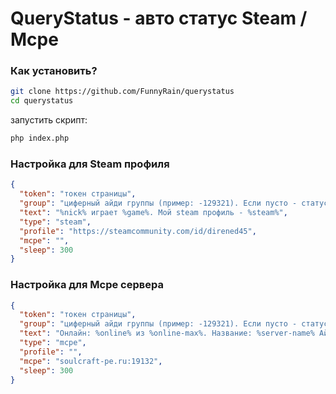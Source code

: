 # QueryStatus - авто статус Steam / Mcpe
### Как установить?
```bash
git clone https://github.com/FunnyRain/querystatus
cd querystatus
```
запустить скрипт:
```bash
php index.php
```
### Настройка для Steam профиля
```json
{
  "token": "токен страницы",
  "group": "циферный айди группы (пример: -129321). Если пусто - статус будет на вашей странице!",
  "text": "%nick% играет %game%. Мой steam профиль - %steam%",
  "type": "steam",
  "profile": "https://steamcommunity.com/id/direned45",
  "mcpe": "",
  "sleep": 300
}
```
### Настройка для Mcpe сервера
```json
{
  "token": "токен страницы",
  "group": "циферный айди группы (пример: -129321). Если пусто - статус будет на вашей странице!",
  "text": "Онлайн: %online% из %online-max%. Название: %server-name% Айпи: %ip%",
  "type": "mcpe",
  "profile": "",
  "mcpe": "soulcraft-pe.ru:19132",
  "sleep": 300
}
```
